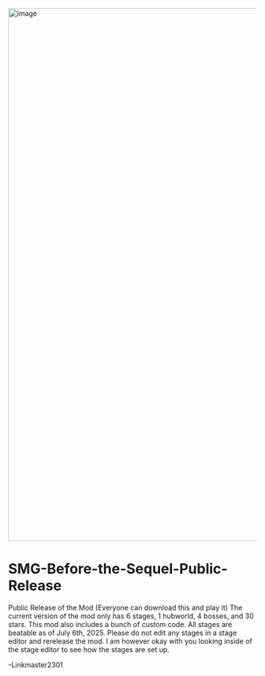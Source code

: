<img width="1920" height="1080" alt="image" src="https://github.com/user-attachments/assets/99082020-5d9d-442d-bb72-4361dff86582" />


# SMG-Before-the-Sequel-Public-Release
Public Release of the Mod (Everyone can download this and play it)
The current version of the mod only has 6 stages, 1 hubworld, 4 bosses, and 30 stars. This mod also includes a bunch of custom code. All stages are beatable as of July 6th, 2025.
Please do not edit any stages in a stage editor and rerelease the mod. I am however okay with you looking inside of the stage editor to see how the stages are set up.


-Linkmaster2301

